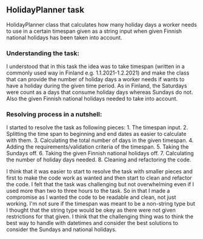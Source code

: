 ## HolidayPlanner task

HolidayPlanner class that calculates how many holiday days a worker needs to use in a certain timespan given as a string input when given Finnish national holidays has been taken into account.

### Understanding the task:
I understood that in this task the idea was to take timespan (written in a commonly used way in Finland e.g. 1.1.2021-1.2.2021) and make the class that can provide the number of holiday days a worker needs if wants to have a holiday during the given time period. As in Finland, the Saturdays were count as a days that consume holiday days whereas Sundays do not. Also the given Finnish national holidays needed to take into account. 

### Resolving process in a nutshell:
I started to resolve the task as following pieces:
    1. The timespan input.
    2. Splitting the time span to beginning and end dates as easier to calculate with them.
    3. Calculating the total number of days in the given timespan.
    4. Adding the requirements/validation criteria of the timespan.
    5. Taking the Sundays off.
    6. Taking the given Finnish national holidays off.
    7. Calculating the number of holiday days needed.
    8. Cleaning and refactoring the code.

I think that it was easier to start to resolve the task with smaller pieces and first to make the code work as wanted and then start to clean and refactor the code. I felt that the task was challenging but not overwhelming even if I used more than two to three hours to the task. So in that I made a compromise as I wanted the code to be readable and clean, not just working. I'm not sure if the timespan was meant to be a non-string type but I thought that the string type would be okey as there were not given restrictions for that given. I think that the challenging thing was to think the best way to handle with datetimes and consider the best solutions to consider the Sundays and national holidays.